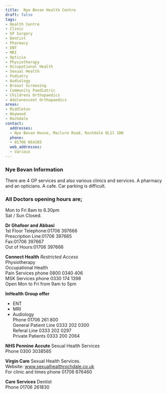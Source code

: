 ```yaml
---
title:  Nye Bevan Health Centre
draft: false
tags:
- Health Centre
- Clinic
- GP Surgery
- Dentist
- Pharmacy
- ENT
- MRI
- Opticia
- Physiotherapy
- Occupational Health
- Sexual Health
- Podiatry
- Audiology
- Breast Screening
- Community Paediatric
- Childrens Orthopaedics
- Adolenescent Orthopaedics
areas:
- Middleton
- Heywood
- Rochdale
contact:
  addresses:
  - Nye Bevan House, Maclure Road, Rochdale OL11 1DN
  phone:
  - 01706 664365 
  web_addresses:
  - Various
---
```



### Nye Bevan Information  
There are 4 GP services and also various clinics and services. A pharmacy and an opticians.   A cafe.
Car parking is difficult.      

### All Doctors opening hours are;      
Mon to Fri 8am to 6.30pm   
Sat / Sun  Closed.     

**Dr Ghafoor and Abbasi**  
1st Floor 
Telephone:01706 397666   
Prescription Line:01706 397665   
Fax:01706 397667   
Out of Hours:01706 397666   

**Connect Health**   *Restricted Access*   
Physiotherapy   
Occupational Health   
Pain Services phone 0800 0340 406   
MSK Services phone 0330 174 1398   
Open Mon to Fri  from 9am to 5pm   

**InHealth Group offer**   
* ENT   
* MRI   
* Audiology   
Phone 01706 261 800   
General Patient Line 0333 202 0300   
Referal Line 0333 202 0297   
Private Patients 0333 200 2064

**NHS Pennine Accute**  Sexual Health Services   
Phone 0300 3038565   

**Virgin Care**  Sexual Health Services.   
Website:   www.sexualhealthrochdale.co.uk   
For clinic and times phone 01706 676460   

**Care Services**  Dentist   
Phone 01706 261830